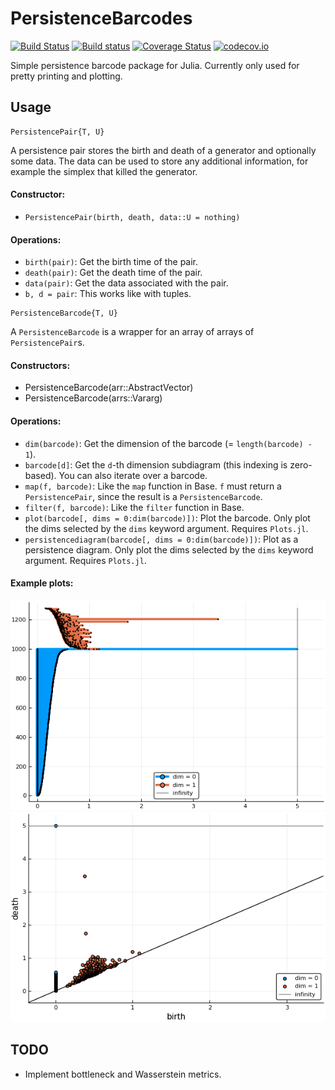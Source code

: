 # PersistenceBarcodes

[![Build Status](https://travis-ci.org/mtsch/PersistenceBarcodes.jl.svg?branch=master)](https://travis-ci.org/mtsch/PersistenceBarcodes.jl)
[![Build status](https://ci.appveyor.com/api/projects/status/le4fbrk5hsgnf3ax?svg=true)](https://ci.appveyor.com/project/mtsch/persistencebarcodes-jl)
[![Coverage Status](https://coveralls.io/repos/mtsch/PersistenceBarcodes.jl/badge.svg?branch=master&service=github)](https://coveralls.io/github/mtsch/PersistenceBarcodes.jl?branch=master)
[![codecov.io](http://codecov.io/github/mtsch/PersistenceBarcodes.jl/coverage.svg?branch=master)](http://codecov.io/github/mtsch/PersistenceBarcodes.jl?branch=master)


Simple persistence barcode package for Julia. Currently only used for pretty
printing and plotting.

## Usage

```
PersistencePair{T, U}
```

A persistence pair stores the birth and death of a generator and optionally some
data. The data can be used to store any additional information, for example the
simplex that killed the generator.

#### Constructor:

* `PersistencePair(birth, death, data::U = nothing)`

#### Operations:

* `birth(pair)`: Get the birth time of the pair.
* `death(pair)`: Get the death time of the pair.
* `data(pair)`: Get the data associated with the pair.
* `b, d = pair`: This works like with tuples.

```
PersistenceBarcode{T, U}
```

A `PersistenceBarcode` is a wrapper for an array of arrays of
`PersistencePair`s.

#### Constructors:

* PersistenceBarcode(arr::AbstractVector)
* PersistenceBarcode(arrs::Vararg)

#### Operations:

* `dim(barcode)`: Get the dimension of the barcode (= `length(barcode) - 1`).
* `barcode[d]`: Get the `d`-th dimension subdiagram (this indexing is
  zero-based). You can also iterate over a barcode.
* `map(f, barcode)`: Like the `map` function in Base. `f` must return a
  `PersistencePair`, since the result is a `PersistenceBarcode`.
* `filter(f, barcode)`: Like the `filter` function in Base.
* `plot(barcode[, dims = 0:dim(barcode)])`: Plot the barcode. Only plot the dims
  selected by the `dims` keyword argument. Requires `Plots.jl`.
* `persistencediagram(barcode[, dims = 0:dim(barcode)])`: Plot as a persistence
  diagram. Only plot the dims selected by the `dims` keyword argument. Requires
  `Plots.jl`.

#### Example plots:

![Barcode plot](images/barcode.png)
![Diagram plot](images/diagram.png)

## TODO

* Implement bottleneck and Wasserstein metrics.
